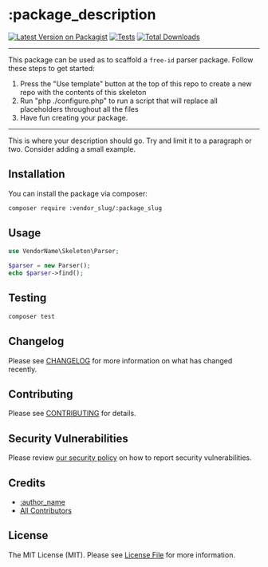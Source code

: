 # :package_description

[![Latest Version on Packagist](https://img.shields.io/packagist/v/:vendor_slug/:package_slug.svg?style=flat-square)](https://packagist.org/packages/:vendor_slug/:package_slug)
[![Tests](https://github.com/:vendor_slug/:package_slug/actions/workflows/run-tests.yml/badge.svg?branch=main)](https://github.com/:vendor_slug/:package_slug/actions/workflows/run-tests.yml)
[![Total Downloads](https://img.shields.io/packagist/dt/:vendor_slug/:package_slug.svg?style=flat-square)](https://packagist.org/packages/:vendor_slug/:package_slug)
<!--delete-->
---
This package can be used as to scaffold a `free-id` parser package. Follow these steps to get started:

1. Press the "Use template" button at the top of this repo to create a new repo with the contents of this skeleton
2. Run "php ./configure.php" to run a script that will replace all placeholders throughout all the files
3. Have fun creating your package.
---
<!--/delete-->
This is where your description should go. Try and limit it to a paragraph or two. Consider adding a small example.

## Installation

You can install the package via composer:

```bash
composer require :vendor_slug/:package_slug
```

## Usage

```php
use VendorName\Skeleton\Parser;

$parser = new Parser();
echo $parser->find();
```

## Testing

```bash
composer test
```

## Changelog

Please see [CHANGELOG](CHANGELOG.md) for more information on what has changed recently.

## Contributing

Please see [CONTRIBUTING](https://github.com/free-id/.github/blob/main/CONTRIBUTING.md) for details.

## Security Vulnerabilities

Please review [our security policy](../../security/policy) on how to report security vulnerabilities.

## Credits

- [:author_name](https://github.com/:author_username)
- [All Contributors](../../contributors)

## License

The MIT License (MIT). Please see [License File](LICENSE.md) for more information.